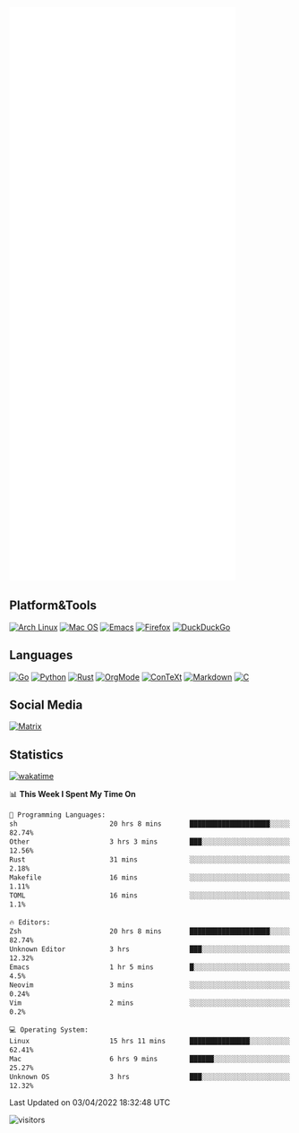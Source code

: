 ![Metrics](https://github.com/SteamedFish/SteamedFish/blob/master/github-metrics.svg)

## Platform&Tools

[![Arch Linux](https://img.shields.io/badge/ArchLinux-1793D1?logo=arch-linux&logoColor=fff&style=flat-square)](https://archlinux.org/)
[![Mac OS](https://img.shields.io/badge/MacOS-000000?style=flat-square&logo=macos&logoColor=F0F0F0)](https://www.apple.com/macos/)
[![Emacs](https://img.shields.io/badge/Emacs-%237F5AB6.svg?&style=flat-square&logo=gnu-emacs&logoColor=white)](https://www.gnu.org/software/emacs/)
[![Firefox](https://img.shields.io/badge/Firefox-FF7139?style=flat-square&logo=Firefox-Browser&logoColor=white)](https://firefox.com/)
[![DuckDuckGo](https://img.shields.io/badge/DuckDuckGo-DE5833?style=flat-square&logo=DuckDuckGo&logoColor=white)](https://duckduckgo.com/)

## Languages

[![Go](https://img.shields.io/badge/Golang-%2300ADD8.svg?style=flat-square&logo=go&logoColor=white)](https://golang.org/)
[![Python](https://img.shields.io/badge/Python-3670A0?style=flat-square&logo=python&logoColor=ffdd54)](https://www.python.org/)
[![Rust](https://img.shields.io/badge/Rust-%23000000.svg?style=flat-square&logo=rust&logoColor=white)](https://www.rust-lang.org/)
[![OrgMode](https://img.shields.io/badge/OrgMode-%23000000.svg?style=flat-square&logo=org&logoColor=white)](https://orgmode.org/)
[![ConTeXt](https://img.shields.io/badge/ConTeXt-%23008080.svg?style=flat-square&logo=latex&logoColor=white)](https://contextgarden.net/)
[![Markdown](https://img.shields.io/badge/MarkDown-%23000000.svg?style=flat-square&logo=markdown&logoColor=white)](https://daringfireball.net/projects/markdown/)
[![C](https://img.shields.io/badge/C-%2300599C.svg?style=flat-square&logo=c&logoColor=white)](https://www.iso.org/standard/74528.html)

## Social Media

[![Matrix](https://img.shields.io/badge/SteamedFish-2CA5E0?style=social&logo=matrix&logoColor=black)](https://matrix.to/#/@i:steamedfish.org)

## Statistics
[![wakatime](https://wakatime.com/badge/user/168280d6-fcf2-4b4f-ad3a-dc4612f35b38.svg)](https://wakatime.com/@168280d6-fcf2-4b4f-ad3a-dc4612f35b38)

<!--START_SECTION:waka-->
📊 **This Week I Spent My Time On** 

```text
💬 Programming Languages: 
sh                       20 hrs 8 mins       ████████████████████░░░░░   82.74% 
Other                    3 hrs 3 mins        ███░░░░░░░░░░░░░░░░░░░░░░   12.56% 
Rust                     31 mins             ░░░░░░░░░░░░░░░░░░░░░░░░░   2.18% 
Makefile                 16 mins             ░░░░░░░░░░░░░░░░░░░░░░░░░   1.11% 
TOML                     16 mins             ░░░░░░░░░░░░░░░░░░░░░░░░░   1.1%

🔥 Editors: 
Zsh                      20 hrs 8 mins       ████████████████████░░░░░   82.74% 
Unknown Editor           3 hrs               ███░░░░░░░░░░░░░░░░░░░░░░   12.32% 
Emacs                    1 hr 5 mins         █░░░░░░░░░░░░░░░░░░░░░░░░   4.5% 
Neovim                   3 mins              ░░░░░░░░░░░░░░░░░░░░░░░░░   0.24% 
Vim                      2 mins              ░░░░░░░░░░░░░░░░░░░░░░░░░   0.2%

💻 Operating System: 
Linux                    15 hrs 11 mins      ███████████████░░░░░░░░░░   62.41% 
Mac                      6 hrs 9 mins        ██████░░░░░░░░░░░░░░░░░░░   25.27% 
Unknown OS               3 hrs               ███░░░░░░░░░░░░░░░░░░░░░░   12.32%

```


 Last Updated on 03/04/2022 18:32:48 UTC
<!--END_SECTION:waka-->

![visitors](https://visitor-badge.laobi.icu/badge?page_id=SteamedFish.SteamedFish)
